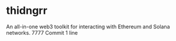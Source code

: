 # thidngrr
An all-in-one web3 toolkit for interacting with Ethereum and Solana networks. 7777
Commit 1 line
